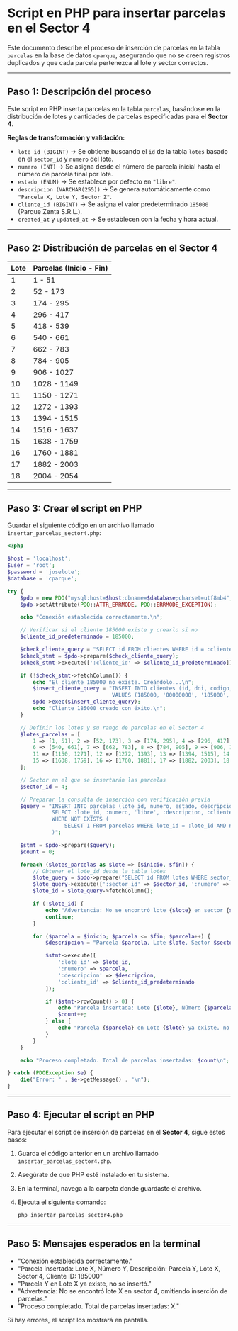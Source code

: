 # Script en PHP para insertar parcelas en el Sector 4

Este documento describe el proceso de inserción de parcelas en la tabla `parcelas` en la base de datos `cparque`, asegurando que no se creen registros duplicados y que cada parcela pertenezca al lote y sector correctos.

---

## Paso 1: Descripción del proceso

Este script en PHP inserta parcelas en la tabla `parcelas`, basándose en la distribución de lotes y cantidades de parcelas especificadas para el **Sector 4**.

**Reglas de transformación y validación:**

-   `lote_id (BIGINT)` → Se obtiene buscando el `id` de la tabla `lotes` basado en el `sector_id` y `numero` del lote.
-   `numero (INT)` → Se asigna desde el número de parcela inicial hasta el número de parcela final por lote.
-   `estado (ENUM)` → Se establece por defecto en `"libre"`.
-   `descripcion (VARCHAR(255))` → Se genera automáticamente como `"Parcela X, Lote Y, Sector Z"`.
-   `cliente_id (BIGINT)` → Se asigna el valor predeterminado `185000` (Parque Zenta S.R.L.).
-   `created_at` y `updated_at` → Se establecen con la fecha y hora actual.

---

## Paso 2: Distribución de parcelas en el Sector 4

| Lote | Parcelas (Inicio - Fin) |
| ---- | ----------------------- |
| 1    | 1 - 51                  |
| 2    | 52 - 173                |
| 3    | 174 - 295               |
| 4    | 296 - 417               |
| 5    | 418 - 539               |
| 6    | 540 - 661               |
| 7    | 662 - 783               |
| 8    | 784 - 905               |
| 9    | 906 - 1027              |
| 10   | 1028 - 1149             |
| 11   | 1150 - 1271             |
| 12   | 1272 - 1393             |
| 13   | 1394 - 1515             |
| 14   | 1516 - 1637             |
| 15   | 1638 - 1759             |
| 16   | 1760 - 1881             |
| 17   | 1882 - 2003             |
| 18   | 2004 - 2054             |

---

## Paso 3: Crear el script en PHP

Guardar el siguiente código en un archivo llamado `insertar_parcelas_sector4.php`:

```php
<?php

$host = 'localhost';
$user = 'root';
$password = 'joselote';
$database = 'cparque';

try {
    $pdo = new PDO("mysql:host=$host;dbname=$database;charset=utf8mb4", $user, $password);
    $pdo->setAttribute(PDO::ATTR_ERRMODE, PDO::ERRMODE_EXCEPTION);

    echo "Conexión establecida correctamente.\n";

    // Verificar si el cliente 185000 existe y crearlo si no
    $cliente_id_predeterminado = 185000;

    $check_cliente_query = "SELECT id FROM clientes WHERE id = :cliente_id";
    $check_stmt = $pdo->prepare($check_cliente_query);
    $check_stmt->execute([':cliente_id' => $cliente_id_predeterminado]);

    if (!$check_stmt->fetchColumn()) {
        echo "El cliente 185000 no existe. Creándolo...\n";
        $insert_cliente_query = "INSERT INTO clientes (id, dni, codigo, nombre, apellido, fecha_nacimiento, created_at, updated_at)
                                 VALUES (185000, '00000000', '185000', 'Parque Zenta S.R.L.', 'Predeterminado', '2000-01-01', NOW(), NOW())";
        $pdo->exec($insert_cliente_query);
        echo "Cliente 185000 creado con éxito.\n";
    }

    // Definir los lotes y su rango de parcelas en el Sector 4
    $lotes_parcelas = [
        1 => [1, 51], 2 => [52, 173], 3 => [174, 295], 4 => [296, 417], 5 => [418, 539],
        6 => [540, 661], 7 => [662, 783], 8 => [784, 905], 9 => [906, 1027], 10 => [1028, 1149],
        11 => [1150, 1271], 12 => [1272, 1393], 13 => [1394, 1515], 14 => [1516, 1637],
        15 => [1638, 1759], 16 => [1760, 1881], 17 => [1882, 2003], 18 => [2004, 2054]
    ];

    // Sector en el que se insertarán las parcelas
    $sector_id = 4;

    // Preparar la consulta de inserción con verificación previa
    $query = "INSERT INTO parcelas (lote_id, numero, estado, descripcion, cliente_id, created_at, updated_at)
              SELECT :lote_id, :numero, 'libre', :descripcion, :cliente_id, NOW(), NOW()
              WHERE NOT EXISTS (
                  SELECT 1 FROM parcelas WHERE lote_id = :lote_id AND numero = :numero
              )";

    $stmt = $pdo->prepare($query);
    $count = 0;

    foreach ($lotes_parcelas as $lote => [$inicio, $fin]) {
        // Obtener el lote_id desde la tabla lotes
        $lote_query = $pdo->prepare("SELECT id FROM lotes WHERE sector_id = :sector_id AND numero = :numero");
        $lote_query->execute([':sector_id' => $sector_id, ':numero' => $lote]);
        $lote_id = $lote_query->fetchColumn();

        if (!$lote_id) {
            echo "Advertencia: No se encontró lote {$lote} en sector {$sector_id}, omitiendo inserción de parcelas.\n";
            continue;
        }

        for ($parcela = $inicio; $parcela <= $fin; $parcela++) {
            $descripcion = "Parcela $parcela, Lote $lote, Sector $sector_id";

            $stmt->execute([
                ':lote_id' => $lote_id,
                ':numero' => $parcela,
                ':descripcion' => $descripcion,
                ':cliente_id' => $cliente_id_predeterminado
            ]);

            if ($stmt->rowCount() > 0) {
                echo "Parcela insertada: Lote {$lote}, Número {$parcela}, Descripción: {$descripcion}, Cliente ID: {$cliente_id_predeterminado}\n";
                $count++;
            } else {
                echo "Parcela {$parcela} en Lote {$lote} ya existe, no se insertó.\n";
            }
        }
    }

    echo "Proceso completado. Total de parcelas insertadas: $count\n";

} catch (PDOException $e) {
    die("Error: " . $e->getMessage() . "\n");
}
```

---

## Paso 4: Ejecutar el script en PHP

Para ejecutar el script de inserción de parcelas en el **Sector 4**, sigue estos pasos:

1. Guarda el código anterior en un archivo llamado `insertar_parcelas_sector4.php`.
2. Asegúrate de que PHP esté instalado en tu sistema.
3. En la terminal, navega a la carpeta donde guardaste el archivo.
4. Ejecuta el siguiente comando:

    ```sh
    php insertar_parcelas_sector4.php
    ```

---

## Paso 5: Mensajes esperados en la terminal

-   "Conexión establecida correctamente."
-   "Parcela insertada: Lote X, Número Y, Descripción: Parcela Y, Lote X, Sector 4, Cliente ID: 185000"
-   "Parcela Y en Lote X ya existe, no se insertó."
-   "Advertencia: No se encontró lote X en sector 4, omitiendo inserción de parcelas."
-   "Proceso completado. Total de parcelas insertadas: X."

Si hay errores, el script los mostrará en pantalla.
